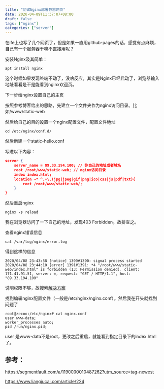```yaml
---
title: "初试Nginx部署静态网页"
date: 2020-04-09T11:37:07+08:00
draft: false
tags: ["nginx"]
categories: ["server"]
---
```


在ife上也写了几个网页了，但是如果一直用github-pages的话，感觉有点麻烦，自己有一个服务器干嘛不直接用呢？

安装Nginx及其简单：

`apt install nginx`

这个时候如果发现终端不动了，没啥反应，其实是Nginx已经启动了，浏览器输入地址看看是不是能看到nginx欢迎页。

下一步给nginx设置自己的主页

按照参考博客给出的思路，先建立一个文件夹作为nginx访问目录。比如/www/static-web

然后给自己的目的设置一个nginx配置文件，配置文件地址

`cd /etc/nginx/conf.d/`

然后新建一个static-hello.conf

写进以下内容：

```json
server {
	server_name = 89.33.194.100; // 你自己的地址或者域名
	root /root/www/static-web; // nginx访问目录
	index index.html;
	location ~* ^.+\.(jpg|jpeg|gif|png|ico|css|js|pdf|txt){
		root /root/www/static-web/;
	}
}
```

然后重启nginx

`nginx -s reload`

我在浏览器访问了一下自己的地址，发现403 Forbidden。故排查之。

查看nginx错误信息

`cat /var/log/nginx/error.log`

得到这样的信息

```
2020/04/08 23:43:58 [notice] 1390#1390: signal process started
2020/04/08 23:44:10 [error] 1391#1391: *4 "/root/www/static-web/index.html" is forbidden (13: Permission denied), client: 171.41.91.51, server: =, request: "GET / HTTP/1.1", host: "89.33.194.100"
```

说明权限不够，故搜索[解决方案](https://www.liangjucai.com/article/224)

找到编辑nginx配置文件（一般是/etc/nginx/nginx.conf）。然后我在开头就找到问题了

```
root@zecoo:/etc/nginx# cat nginx.conf 
user www-data;
worker_processes auto;
pid /run/nginx.pid;
```

user 是www-data不是root，更改之后重启，就能看到指定目录下的index.html了。

## 参考：

https://segmentfault.com/a/1190000010487262?utm_source=tag-newest

https://www.liangjucai.com/article/224